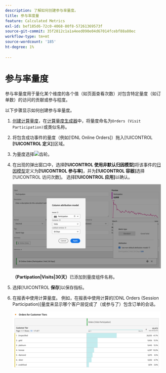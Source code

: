 ```yaml
---
description: 了解如何创建参与率量度。
title: 参与率度量
feature: Calculated Metrics
exl-id: bef185d6-72c0-4068-80f8-57261369573f
source-git-commit: 35f2812c1a1a4eed090e04d67014fcebf88a80ec
workflow-type: tm+mt
source-wordcount: '185'
ht-degree: 1%

---
```


# 参与率量度


参与率量度用于量化某个维度的各个值（如页面查看次数）对包含特定量度（如订单数）的访问的贡献或参与程度。

以下步骤显示如何创建参与率量度。

1. [创建计算量度](../cm-workflow.md)，在[计算量度生成器](cm-build-metrics.md)中，将量度命名为`Orders (Visit Participation)`或类似名称。
1. 将包含成功事件的量度（例如[!DNL Online Orders]）拖入[!UICONTROL **[!UICONTROL 定义]**]区域。
1. 为量度选择![齿轮](https://spectrum.adobe.com/static/icons/workflow_18/Smock_Settings_18_N.svg)。
1. 在出现的弹出窗口中，选择&#x200B;**[!UICONTROL 使用非默认归因模型]**&#x200B;将该事件的[归因模型](m-metric-type-alloc.md#attribution-models)定义为&#x200B;**[!UICONTROL 参与率]**，并为&#x200B;**[!UICONTROL 容器]**&#x200B;选择[!UICONTROL 访问次数]。 选择&#x200B;**[!UICONTROL 应用]**&#x200B;以确认。


   ![列归因模型弹出窗口，其中显示已选定参与率作为模型和已选定访问容器的。](assets/participation-setup.png)

   **（Partipation|Visits|30天）**&#x200B;已添加到量度组件名称。



1. 选择&#x200B;[!UICONTROL **保存**]&#x200B;以保存指标。
1. 在报表中使用计算量度。 例如，在报表中使用计算的[!DNL Orders (Session Participation)]量度来显示哪个客户层促成了（或参与了）包含订单的会话。

   ![显示客户层和订单的自由格式表。](assets/participation-pages-customer-tier.png)


<!--

The following information explains how to create a metric that shows which pages contributed to (or participated in) visits that contained an order.

This type of information could be useful for any content owner.

>[!NOTE]
>
>You can enable participation metrics in the Admin Tools, but only for custom events 1 - 100.

1. Begin creating a calculated metric, as described in [Build metrics](/help/components/c-calcmetrics/c-workflow/cm-workflow/c-build-metrics/cm-build-metrics.md).

1. In the Calculated metrics builder, name the metric "Participation".

1. Drag the success event "Orders" into the Definition canvas.

1. Change the [attribution model](/help/components/c-calcmetrics/c-workflow/cm-workflow/c-build-metrics/m-metric-type-alloc.md) of that event to **[!UICONTROL Participation]** under the **[!UICONTROL Settings]** gear. Select **[!UICONTROL Visit]** lookback. The definition should look similar to this:

   ![](assets/participation.png)

1. Select [!UICONTROL **Save**] to save the metric.

1. Use the calculated metric in a **[!UICONTROL Pages]** report.

    ![](assets/participation-pages.png)

1. (Optional) Share the metric with other users in your organization, as described in [Share calculated metrics](/help/components/c-calcmetrics/c-workflow/cm-workflow/cm-sharing.md).
-->